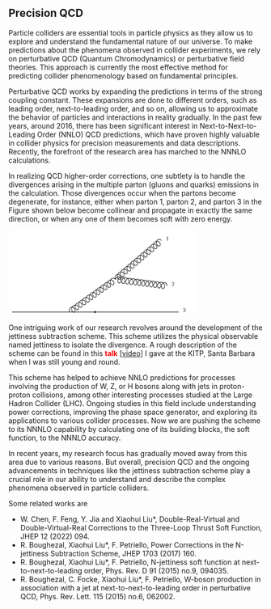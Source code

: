 ## Precision QCD

Particle colliders are essential tools in particle physics as they allow us to explore and understand the fundamental nature of our universe. To make predictions about the phenomena observed in collider experiments, we rely on perturbative QCD (Quantum Chromodynamics) or perturbative field theories. This approach is currently the most effective method for predicting collider phenomenology based on fundamental principles.

Perturbative QCD works by expanding the predictions in terms of the strong coupling constant. These expansions are done to different orders, such as leading order, next-to-leading order, and so on, allowing us to approximate the behavior of particles and interactions in reality gradually. In the past few years, around 2016, there has been significant interest in Next-to-Next-to-Leading Order (NNLO) QCD predictions, which have proven highly valuable in collider physics for precision measurements and data descriptions. Recently, the forefront of the research area has marched to the NNNLO calculations. 

In realizing QCD higher-order corrections, one subtlety is to handle the divergences arising in the multiple parton (gluons and quarks) emissions in the calculation. Those divergences occur when the partons become degenerate, for instance, either when parton 1, parton 2, and parton 3 in the Figure shown below become collinear and propagate in exactly the same direction, or when any one of them becomes soft with zero energy.    

 <img src="./feynman.png" width="375" height="167"> 

One intriguing work of our research revolves around the development of the jettiness subtraction scheme. This scheme utilizes the physical observable named jettiness to isolate the divergence. A rough description of the scheme can be found in this <span style="color:red"> **talk**</span> [[video](http://s3-us-west-2.amazonaws.com/kitpcloud/lhc16/Liu_LHC16_KITP.mp4)] I gave at the KITP, Santa Barbara when I was still young and round. 

This scheme has helped to achieve NNLO predictions for processes involving the production of W, Z, or H bosons along with jets in proton-proton collisions, among other interesting processes studied at the Large Hadron Collider (LHC). Ongoing studies in this field include understanding power corrections, improving the phase space generator, and exploring its applications to various collider processes. Now we are pushing the scheme to its NNNLO capability by calculating one of its building blocks, the soft function, to the NNNLO accuracy. 

In recent years, my research focus has gradually moved away from this area due to various reasons. But overall, precision QCD and the ongoing advancements in techniques like the jettiness subtraction scheme play a crucial role in our ability to understand and describe the complex phenomena observed in particle colliders.

Some related works are
- W. Chen, F. Feng, Y. Jia and Xiaohui Liu*, Double-Real-Virtual and Double-Virtual-Real Corrections to the Three-Loop Thrust Soft Function, JHEP 12 (2022) 094. 
- R. Boughezal, Xiaohui Liu*, F. Petriello, Power Corrections in the N-jettiness Subtraction Scheme, JHEP 1703 (2017) 160.  
- R. Boughezal, Xiaohui Liu*, F. Petriello, N-jettiness soft function at next-to-next-to-leading order, Phys. Rev. D 91 (2015) no.9, 094035.  
- R. Boughezal, C. Focke, Xiaohui Liu*, F. Petriello, W-boson production in association with a jet at next-to-next-to-leading order in perturbative QCD, Phys. Rev. Lett. 115 (2015) no.6, 062002.  
